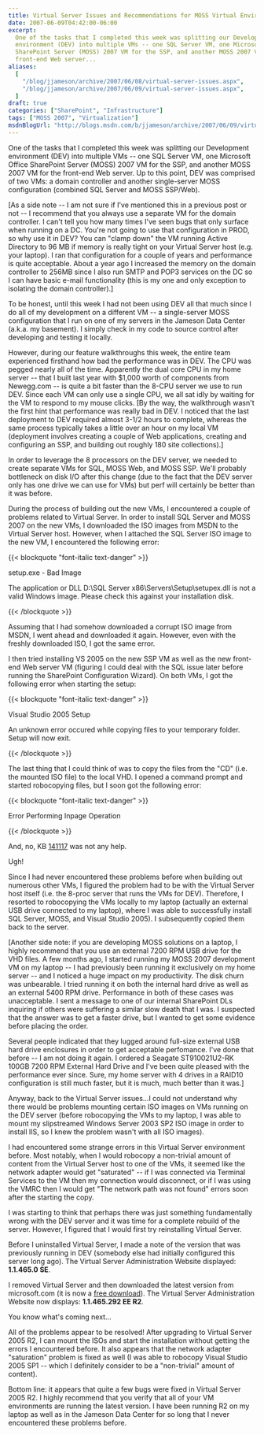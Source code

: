 ```yaml
---
title: Virtual Server Issues and Recommendations for MOSS Virtual Environments
date: 2007-06-09T04:42:00-06:00
excerpt:
  One of the tasks that I completed this week was splitting our Development
  environment (DEV) into multiple VMs -- one SQL Server VM, one Microsoft Office
  SharePoint Server (MOSS) 2007 VM for the SSP, and another MOSS 2007 VM for the
  front-end Web server...
aliases:
  [
    "/blog/jjameson/archive/2007/06/08/virtual-server-issues.aspx",
    "/blog/jjameson/archive/2007/06/09/virtual-server-issues.aspx",
  ]
draft: true
categories: ["SharePoint", "Infrastructure"]
tags: ["MOSS 2007", "Virtualization"]
msdnBlogUrl: "http://blogs.msdn.com/b/jjameson/archive/2007/06/09/virtual-server-issues.aspx"
---
```


One of the tasks that I completed this week was splitting our Development
environment (DEV) into multiple VMs -- one SQL Server VM, one Microsoft Office
SharePoint Server (MOSS) 2007 VM for the SSP, and another MOSS 2007 VM for the
front-end Web server. Up to this point, DEV was comprised of two VMs: a domain
controller and another single-server MOSS configuration (combined SQL Server and
MOSS SSP/Web).

[As a side note -- I am not sure if I've mentioned this in a previous post or
not -- I recommend that you always use a separate VM for the domain controller.
I can't tell you how many times I've seen bugs that only surface when running on
a DC. You're not going to use that configuration in PROD, so why use it in DEV?
You can "clamp down" the VM running Active Directory to 96 MB if memory is
really tight on your Virtual Server host (e.g. your laptop). I ran that
configuration for a couple of years and performance is quite acceptable. About a
year ago I increased the memory on the domain controller to 256MB since I also
run SMTP and POP3 services on the DC so I can have basic e-mail functionality
(this is my one and only exception to isolating the domain controller).]

To be honest, until this week I had not been using DEV all that much since I do
all of my development on a different VM -- a single-server MOSS configuration
that I run on one of my servers in the Jameson Data Center (a.k.a. my basement).
I simply check in my code to source control after developing and testing it
locally.

However, during our feature walkthroughs this week, the entire team experienced
firsthand how bad the performance was in DEV. The CPU was pegged nearly all of
the time. Apparently the dual core CPU in my home server -- that I built last
year with $1,000 worth of components from Newegg.com -- is quite a bit faster
than the 8-CPU server we use to run DEV. Since each VM can only use a single
CPU, we all sat idly by waiting for the VM to respond to my mouse clicks. [By
the way, the walkthrough wasn't the first hint that performance was really bad
in DEV. I noticed that the last deployment to DEV required almost 3-1/2 hours to
complete, whereas the same process typically takes a little over an hour on my
local VM (deployment involves creating a couple of Web applications, creating
and configuring an SSP, and building out roughly 180 site collections).]

In order to leverage the 8 processors on the DEV server, we needed to create
separate VMs for SQL, MOSS Web, and MOSS SSP. We'll probably bottleneck on disk
I/O after this change (due to the fact that the DEV server only has one drive we
can use for VMs) but perf will certainly be better than it was before.

During the process of building out the new VMs, I encountered a couple of
problems related to Virtual Server. In order to install SQL Server and MOSS 2007
on the new VMs, I downloaded the ISO images from MSDN to the Virtual Server
host. However, when I attached the SQL Server ISO image to the new VM, I
encountered the following error:

{{< blockquote "font-italic text-danger" >}}

setup.exe - Bad Image

The application or DLL D:\SQL Server x86\Servers\Setup\setupex.dll is not a
valid Windows image. Please check this against your installation disk.

{{< /blockquote >}}

Assuming that I had somehow downloaded a corrupt ISO image from MSDN, I went
ahead and downloaded it again. However, even with the freshly downloaded ISO, I
got the same error.

I then tried installing VS 2005 on the new SSP VM as well as the new front-end
Web server VM (figuring I could deal with the SQL issue later before running the
SharePoint Configuration Wizard). On both VMs, I got the following error when
starting the setup:

{{< blockquote "font-italic text-danger" >}}

Visual Studio 2005 Setup

An unknown error occured while copying files to your temporary folder. Setup
will now exit.

{{< /blockquote >}}

The last thing that I could think of was to copy the files from the "CD" (i.e.
the mounted ISO file) to the local VHD. I opened a command prompt and started
robocopying files, but I soon got the following error:

{{< blockquote "font-italic text-danger" >}}

Error Performing Inpage Operation

{{< /blockquote >}}

And, no, KB [141117](http://support.microsoft.com/kb/141117) was not any help.

Ugh!

Since I had never encountered these problems before when building out numerous
other VMs, I figured the problem had to be with the Virtual Server host itself
(i.e. the 8-proc server that runs the VMs for DEV). Therefore, I resorted to
robocopying the VMs locally to my laptop (actually an external USB drive
connected to my laptop), where I was able to successfully install SQL Server,
MOSS, and Visual Studio 2005). I subsequently copied them back to the server.

[Another side note: if you are developing MOSS solutions on a laptop, I highly
recommend that you use an external 7200 RPM USB drive for the VHD files. A few
months ago, I started running my MOSS 2007 development VM on my laptop -- I had
previously been running it exclusively on my home server -- and I noticed a huge
impact on my productivity. The disk churn was unbearable. I tried running it on
both the internal hard drive as well as an external 5400 RPM drive. Performance
in both of these cases was unacceptable. I sent a message to one of our internal
SharePoint DLs inquiring if others were suffering a similar slow death that I
was. I suspected that the answer was to get a faster drive, but I wanted to get
some evidence before placing the order.

Several people indicated that they lugged around full-size external USB hard
drive enclosures in order to get acceptable perfomance. I've done that before --
I am not doing it again. I ordered a Seagate ST910021U2-RK 100GB 7200 RPM
External Hard Drive and I've been quite pleased with the performance ever since.
Sure, my home server with 4 drives in a RAID10 configuration is still much
faster, but it is much, much better than it was.]

Anyway, back to the Virtual Server issues...I could not understand why there
would be problems mounting certain ISO images on VMs running on the DEV server
(before robocopying the VMs to my laptop, I was able to mount my slipstreamed
Windows Server 2003 SP2 ISO image in order to install IIS, so I knew the problem
wasn't with all ISO images).

I had encountered some strange errors in this Virtual Server environment before.
Most notably, when I would robocopy a non-trivial amount of content from the
Virtual Server host to one of the VMs, it seemed like the network adapter would
get "saturated" -- if I was connected via Terminal Services to the VM then my
connection would disconnect, or if I was using the VMRC then I would get "The
network path was not found" errors soon after the starting the copy.

I was starting to think that perhaps there was just something fundamentally
wrong with the DEV server and it was time for a complete rebuild of the server.
However, I figured that I would first try reinstalling Virtual Server.

Before I uninstalled Virtual Server, I made a note of the version that was
previously running in DEV (somebody else had initially configured this server
long ago). The Virtual Server Administration Website displayed: **1.1.465.0
SE**.

I removed Virtual Server and then downloaded the latest version from
microsoft.com (it is now a
[free download](http://www.microsoft.com/technet/virtualserver/software/default.mspx)).
The Virtual Server Administration Website now displays: **1.1.465.292 EE R2**.

You know what's coming next...

All of the problems appear to be resolved! After upgrading to Virtual Server
2005 R2, I can mount the ISOs and start the installation without getting the
errors I encountered before. It also appears that the network adapter
"saturation" problem is fixed as well (I was able to robocopy Visual Studio 2005
SP1 -- which I definitely consider to be a "non-trivial" amount of content).

Bottom line: it appears that quite a few bugs were fixed in Virtual Server 2005
R2. I highly recommend that you verify that all of your VM environments are
running the latest version. I have been running R2 on my laptop as well as in
the Jameson Data Center for so long that I never encountered these problems
before.
